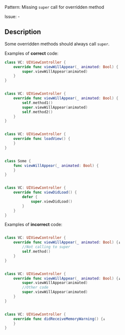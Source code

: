 Pattern: Missing `super` call for overridden method

Issue: -

## Description

Some overridden methods should always call `super`.

Examples of **correct** code:
```swift
class VC: UIViewController {
	override func viewWillAppear(_ animated: Bool) {
		super.viewWillAppear(animated)
	}
}


class VC: UIViewController {
	override func viewWillAppear(_ animated: Bool) {
		self.method1()
		super.viewWillAppear(animated)
		self.method2()
	}
}


class VC: UIViewController {
	override func loadView() {
	}
}


class Some {
	func viewWillAppear(_ animated: Bool) {
	}
}


class VC: UIViewController {
	override func viewDidLoad() {
		defer {
			super.viewDidLoad()
		}
	}
}

```
Examples of **incorrect** code:
```swift

class VC: UIViewController {
	override func viewWillAppear(_ animated: Bool) {↓
		//Not calling to super
		self.method()
	}
}


class VC: UIViewController {
	override func viewWillAppear(_ animated: Bool) {↓
		super.viewWillAppear(animated)
		//Other code
		super.viewWillAppear(animated)
	}
}


class VC: UIViewController {
	override func didReceiveMemoryWarning() {↓
	}
}

```
